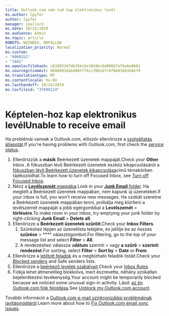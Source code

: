 ```yaml
---
title: Outlook.com nem tud kap elektronikus levél
ms.author: lpyfer
author: lpyfer
manager: joallard
ms.date: 10/24/2019
ms.audience: Admin
ms.topic: article
ROBOTS: NOINDEX, NOFOLLOW
localization_priority: Normal
ms.custom:
- "9000252"
- "1842"
ms.openlocfilehash: c63d93347db194cbe10d4bc6d806b7af6a6e0681
ms.sourcegitcommit: 0b06093dabd685f76cc39b1d7c0f8b03883b6e79
ms.translationtype: MT
ms.contentlocale: hu-HU
ms.lasthandoff: 10/24/2019
ms.locfileid: "37698124"
---
```

# <a name="unable-to-receive-email"></a><span data-ttu-id="9cb5c-102">Képtelen-hoz kap elektronikus levél</span><span class="sxs-lookup"><span data-stu-id="9cb5c-102">Unable to receive email</span></span>

<span data-ttu-id="9cb5c-103">Ha problémái vannak a Outlook.com, először ellenőrizze a [szolgáltatás állapotát](https://go.microsoft.com/fwlink/p/?linkid=837482).</span><span class="sxs-lookup"><span data-stu-id="9cb5c-103">If you're having problems with Outlook.com, first check the [service status](https://go.microsoft.com/fwlink/p/?linkid=837482).</span></span>

1. <span data-ttu-id="9cb5c-104">Ellenőrizzük a **másik** Beérkezett üzenetek mappáját.</span><span class="sxs-lookup"><span data-stu-id="9cb5c-104">Check your **Other** Inbox.</span></span> <span data-ttu-id="9cb5c-105">A fókuszban lévő Beérkezett üzenetek eszköz kikapcsolásáról a [fókuszban lévő Beérkezett üzenetek kikapcsolása](https://support.office.com/article/f714d94d-9e63-4217-9ccb-6cb2986aa1b2)című témakörben tájékozódhat.</span><span class="sxs-lookup"><span data-stu-id="9cb5c-105">To learn how to turn off Focused Inbox, see [Turn off Focused Inbox](https://support.office.com/article/f714d94d-9e63-4217-9ccb-6cb2986aa1b2).</span></span> 
2. <span data-ttu-id="9cb5c-106">Nézz a [ **Levélszemét** mappába](https://outlook.live.com/mail/junkemail).</span><span class="sxs-lookup"><span data-stu-id="9cb5c-106">Look in your [**Junk Email** folder](https://outlook.live.com/mail/junkemail).</span></span> <span data-ttu-id="9cb5c-107">Ha megtelt a Beérkezett üzenetek mappában, nem kapunk új üzeneteket.</span><span class="sxs-lookup"><span data-stu-id="9cb5c-107">If your inbox is full, you won't receive new messages.</span></span> <span data-ttu-id="9cb5c-108">Ha szobát szeretne a Beérkezett üzenetek mappában tenni, próbálja meg kiüríteni a levélszemét mappáját a jobb egérgombbal a **Levélszemét** > **törlésére**.</span><span class="sxs-lookup"><span data-stu-id="9cb5c-108">To make room in your inbox, try emptying your junk folder by right-clicking **Junk Email** > **Delete all**.</span></span>
3. <span data-ttu-id="9cb5c-109">Ellenőrizze a **Beérkezett üzenetek szűrőit**.</span><span class="sxs-lookup"><span data-stu-id="9cb5c-109">Check your **Inbox Filters**.</span></span> 
    1. <span data-ttu-id="9cb5c-110">Szűréshez lépjen az üzenetlista tetejére, és jelölje be az összes **szűrése** > \*\*\*\* választógombot.</span><span class="sxs-lookup"><span data-stu-id="9cb5c-110">For filtering, go to the top of your message list and select **Filter** > **All**.</span></span>
    2. <span data-ttu-id="9cb5c-111">A rendezéshez válassza a**dátum** szerinti > vagy **a** **szűrő** > **szerinti rendezést**.</span><span class="sxs-lookup"><span data-stu-id="9cb5c-111">For sorting, select **Filter** > **Sort by** > **Date** or **From**.</span></span>
4. <span data-ttu-id="9cb5c-112">Ellenőrizze a [letiltott feladók](https://outlook.live.com/mail/options/mail/junkEmail) és a megbízható feladók listáit.</span><span class="sxs-lookup"><span data-stu-id="9cb5c-112">Check your [Blocked senders](https://outlook.live.com/mail/options/mail/junkEmail) and Safe senders lists.</span></span>
5. <span data-ttu-id="9cb5c-113">Ellenőrizze a [beérkező levelek szabályait](https://outlook.live.com/mail/options/mail/rules).</span><span class="sxs-lookup"><span data-stu-id="9cb5c-113">Check your [Inbox Rules](https://outlook.live.com/mail/options/mail/rules).</span></span>
6. <span data-ttu-id="9cb5c-114">Fiókja lehet átmenetileg blokkolva, mert észrevette, néhány szokatlan bejelentkezési tevékenység.</span><span class="sxs-lookup"><span data-stu-id="9cb5c-114">Your account might be temporarily blocked because we noticed some unusual sign-in activity.</span></span> <span data-ttu-id="9cb5c-115">Lásd: [az én Outlook.com fiók feloldása](https://support.office.com/article/f4ad2701-d166-4d8b-8a6a-9af2a1f8a4c4).</span><span class="sxs-lookup"><span data-stu-id="9cb5c-115">See [Unblock my Outlook.com account](https://support.office.com/article/f4ad2701-d166-4d8b-8a6a-9af2a1f8a4c4).</span></span>

<span data-ttu-id="9cb5c-116">További információ a [Outlook.com e-mail szinkronizálási problémáinak javításmódjáról](https://support.office.com/article/d39e3341-8d79-4bf1-b3c7-ded602233642).</span><span class="sxs-lookup"><span data-stu-id="9cb5c-116">Learn more about how to [Fix Outlook.com email sync issues](https://support.office.com/article/d39e3341-8d79-4bf1-b3c7-ded602233642).</span></span>